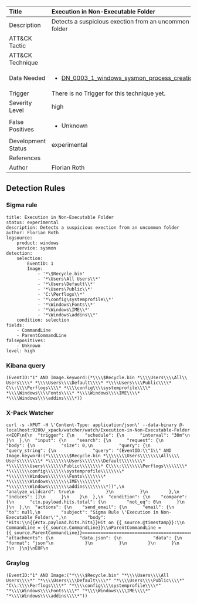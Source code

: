 | Title                | Execution in Non-Executable Folder                                                                                                                                                 |
|:---------------------|:------------------------------------------------------------------------------------------------------------------------------------------------------------|
| Description          | Detects a suspicious exection from an uncommon folder                                                                                                                                           |
| ATT&amp;CK Tactic    | <ul></ul>  |
| ATT&amp;CK Technique | <ul></ul>                             |
| Data Needed          | <ul><li>[DN_0003_1_windows_sysmon_process_creation](../Data_Needed/DN_0003_1_windows_sysmon_process_creation.md)</li></ul>                                                         |
| Trigger              |  There is no Trigger for this technique yet.  |
| Severity Level       | high                                                                                                                                                 |
| False Positives      | <ul><li>Unknown</li></ul>                                                                  |
| Development Status   | experimental                                                                                                                                                |
| References           | <ul></ul>                                                          |
| Author               | Florian Roth                                                                                                                                                |


## Detection Rules

### Sigma rule

```
title: Execution in Non-Executable Folder
status: experimental
description: Detects a suspicious exection from an uncommon folder
author: Florian Roth
logsource:
    product: windows
    service: sysmon
detection:
    selection:
        EventID: 1
        Image: 
            - '*\$Recycle.bin'
            - '*\Users\All Users\\*'
            - '*\Users\Default\\*'
            - '*\Users\Public\\*'
            - 'C:\Perflogs\\*'
            - '*\config\systemprofile\\*'
            - '*\Windows\Fonts\\*'
            - '*\Windows\IME\\*'
            - '*\Windows\addins\\*'       
    condition: selection
fields:
    - CommandLine
    - ParentCommandLine
falsepositives:
    - Unknown
level: high

```





### Kibana query

```
(EventID:"1" AND Image.keyword:(*\\\\$Recycle.bin *\\\\Users\\\\All\\ Users\\\\* *\\\\Users\\\\Default\\\\* *\\\\Users\\\\Public\\\\* C\\:\\\\Perflogs\\\\* *\\\\config\\\\systemprofile\\\\* *\\\\Windows\\\\Fonts\\\\* *\\\\Windows\\\\IME\\\\* *\\\\Windows\\\\addins\\\\*))
```





### X-Pack Watcher

```
curl -s -XPUT -H \'Content-Type: application/json\' --data-binary @- localhost:9200/_xpack/watcher/watch/Execution-in-Non-Executable-Folder <<EOF\n{\n  "trigger": {\n    "schedule": {\n      "interval": "30m"\n    }\n  },\n  "input": {\n    "search": {\n      "request": {\n        "body": {\n          "size": 0,\n          "query": {\n            "query_string": {\n              "query": "(EventID:\\"1\\" AND Image.keyword:(*\\\\\\\\$Recycle.bin *\\\\\\\\Users\\\\\\\\All\\\\ Users\\\\\\\\* *\\\\\\\\Users\\\\\\\\Default\\\\\\\\* *\\\\\\\\Users\\\\\\\\Public\\\\\\\\* C\\\\:\\\\\\\\Perflogs\\\\\\\\* *\\\\\\\\config\\\\\\\\systemprofile\\\\\\\\* *\\\\\\\\Windows\\\\\\\\Fonts\\\\\\\\* *\\\\\\\\Windows\\\\\\\\IME\\\\\\\\* *\\\\\\\\Windows\\\\\\\\addins\\\\\\\\*))",\n              "analyze_wildcard": true\n            }\n          }\n        },\n        "indices": []\n      }\n    }\n  },\n  "condition": {\n    "compare": {\n      "ctx.payload.hits.total": {\n        "not_eq": 0\n      }\n    }\n  },\n  "actions": {\n    "send_email": {\n      "email": {\n        "to": null,\n        "subject": "Sigma Rule \'Execution in Non-Executable Folder\'",\n        "body": "Hits:\\n{{#ctx.payload.hits.hits}}Hit on {{_source.@timestamp}}:\\n      CommandLine = {{_source.CommandLine}}\\nParentCommandLine = {{_source.ParentCommandLine}}================================================================================\\n{{/ctx.payload.hits.hits}}",\n        "attachments": {\n          "data.json": {\n            "data": {\n              "format": "json"\n            }\n          }\n        }\n      }\n    }\n  }\n}\nEOF\n
```





### Graylog

```
(EventID:"1" AND Image:("*\\\\$Recycle.bin" "*\\\\Users\\\\All Users\\\\*" "*\\\\Users\\\\Default\\\\*" "*\\\\Users\\\\Public\\\\*" "C\\:\\\\Perflogs\\\\*" "*\\\\config\\\\systemprofile\\\\*" "*\\\\Windows\\\\Fonts\\\\*" "*\\\\Windows\\\\IME\\\\*" "*\\\\Windows\\\\addins\\\\*"))
```

